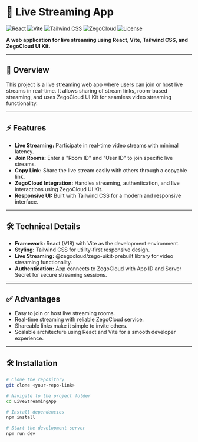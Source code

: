 # 🎥 Live Streaming App

[![React](https://img.shields.io/badge/React-v18.2.0-blue)](https://reactjs.org/)
[![Vite](https://img.shields.io/badge/Vite-v4.4.9-lightgrey)](https://vitejs.dev/)
[![Tailwind CSS](https://img.shields.io/badge/Tailwind_CSS-v3.3.3-green)](https://tailwindcss.com/)
[![ZegoCloud](https://img.shields.io/badge/ZegoCloud-LiveStreaming-red)](https://www.zegocloud.com/)
[![License](https://img.shields.io/badge/License-MIT-green)](LICENSE)

**A web application for live streaming using React, Vite, Tailwind CSS, and ZegoCloud UI Kit.**

---

## 🌟 Overview
This project is a live streaming web app where users can join or host live streams in real-time. It allows sharing of stream links, room-based streaming, and uses ZegoCloud UI Kit for seamless video streaming functionality.  

---

## ⚡ Features
- **Live Streaming:** Participate in real-time video streams with minimal latency.  
- **Join Rooms:** Enter a "Room ID" and "User ID" to join specific live streams.  
- **Copy Link:** Share the live stream easily with others through a copyable link.  
- **ZegoCloud Integration:** Handles streaming, authentication, and live interactions using ZegoCloud UI Kit.  
- **Responsive UI:** Built with Tailwind CSS for a modern and responsive interface.  

---

## 🛠 Technical Details
- **Framework:** React (V18) with Vite as the development environment.  
- **Styling:** Tailwind CSS for utility-first responsive design.  
- **Live Streaming:** @zegocloud/zego-uikit-prebuilt library for video streaming functionality.  
- **Authentication:** App connects to ZegoCloud with App ID and Server Secret for secure streaming sessions.  

---

## ✅ Advantages
- Easy to join or host live streaming rooms.  
- Real-time streaming with reliable ZegoCloud service.  
- Shareable links make it simple to invite others.  
- Scalable architecture using React and Vite for a smooth developer experience.  

---

## 🛠 Installation

```bash
# Clone the repository
git clone <your-repo-link>

# Navigate to the project folder
cd LiveStreamingApp

# Install dependencies
npm install

# Start the development server
npm run dev
